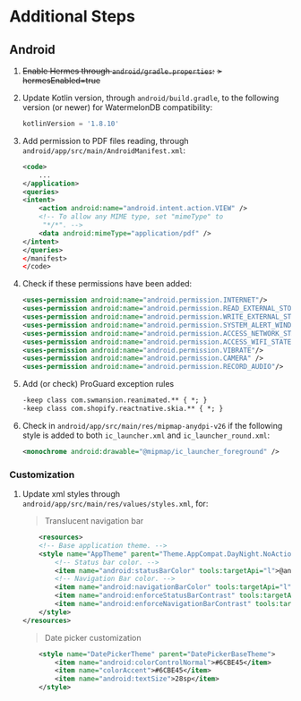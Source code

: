 # Additional Steps

## Android

1. ~~Enable Hermes through `android/gradle.properties`:~~
   ~~> hermesEnabled=true~~

2. Update Kotlin version, through `android/build.gradle`, to the following version (or newer) for WatermelonDB compatibility:

    ```gradle
    kotlinVersion = '1.8.10'
    ```

3. Add permission to PDF files reading, through `android/app/src/main/AndroidManifest.xml`:

    ```xml
    <code>
        ...
    </application>
    <queries>
    <intent>
        <action android:name="android.intent.action.VIEW" />
        <!-- To allow any MIME type, set "mimeType" to
         "*/*". -->
        <data android:mimeType="application/pdf" />
    </intent>
    </queries>
    </manifest>
    </code>
    ```

4. Check if these permissions have been added:

    ```xml
    <uses-permission android:name="android.permission.INTERNET"/>
    <uses-permission android:name="android.permission.READ_EXTERNAL_STORAGE"/>
    <uses-permission android:name="android.permission.WRITE_EXTERNAL_STORAGE"/>
    <uses-permission android:name="android.permission.SYSTEM_ALERT_WINDOW"/>
    <uses-permission android:name="android.permission.ACCESS_NETWORK_STATE"/>
    <uses-permission android:name="android.permission.ACCESS_WIFI_STATE"/>
    <uses-permission android:name="android.permission.VIBRATE"/>
    <uses-permission android:name="android.permission.CAMERA" />
    <uses-permission android:name="android.permission.RECORD_AUDIO"/>
    ```

5. Add (or check) ProGuard exception rules

    ```xml
    -keep class com.swmansion.reanimated.** { *; }
    -keep class com.shopify.reactnative.skia.** { *; }
    ```

6. Check in `android/app/src/main/res/mipmap-anydpi-v26` if the following style is added to both `ic_launcher.xml` and `ic_launcher_round.xml`:
    ```xml
    <monochrome android:drawable="@mipmap/ic_launcher_foreground" />
    ```

### Customization

1. Update xml styles through `android/app/src/main/res/values/styles.xml`, for:

    > Translucent navigation bar

    ```xml
        <resources>
        <!-- Base application theme. -->
        <style name="AppTheme" parent="Theme.AppCompat.DayNight.NoActionBar">
            <!-- Status bar color. -->
            <item name="android:statusBarColor" tools:targetApi="l">@android:color/transparent</item>
            <!-- Navigation Bar color. -->
            <item name="android:navigationBarColor" tools:targetApi="l">@android:color/transparent</item>
            <item name="android:enforceStatusBarContrast" tools:targetApi="q">false</item>
            <item name="android:enforceNavigationBarContrast" tools:targetApi="q">false</item>
        </style>
    </resources>
    ```

    > Date picker customization

    ```xml
        <style name="DatePickerTheme" parent="DatePickerBaseTheme">
            <item name="android:colorControlNormal">#6CBE45</item>
            <item name="colorAccent">#6CBE45</item>
            <item name="android:textSize">28sp</item>
        </style>
    ```
